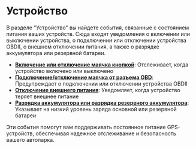 # Устройство

В разделе "Устройство" вы найдете события, связанные с состоянием питания ваших устройств. Сюда входят уведомления о включении или выключении устройства, о подключении или отключении устройства OBDII, о внешнем отключении питания, а также о разрядке аккумулятора или резервной батареи.

- [**Включение или отключение маячка кнопкой**](./page-6c411143-5b2f-4e01-9350-7fad29f8da1d/page-c2616f98-94e5-4269-8d0b-1e3885e0ca74.md): Отслеживает, когда устройство включено или выключено
- [**Подключение/отключение маячка от разъема OBD**](./page-b6c828e0-289c-4cd9-8fed-11772f460edc/obd.md): Предупреждает о подключении или отключении устройства OBDII
- [**Отключение внешнего питания**](./page-bf7e7488-525e-4144-9127-10554cd3b79e/page-e2d12586-b3c8-4b38-8490-521ca2f273f3.md): Уведомляет, когда устройство теряет внешнее питание
- [**Разрядка аккумулятора или разрядка резервного аккумулятора**](./page-98bbfe6f-32a5-46f1-b87d-442a48a78a2b/page-08690733-baef-42c3-9de3-a90bba53db42.md): Указывает на низкий уровень заряда основной или резервной батареи

Эти события помогут вам поддерживать постоянное питание GPS-устройств, обеспечивая надежное отслеживание и безопасность вашего автопарка.